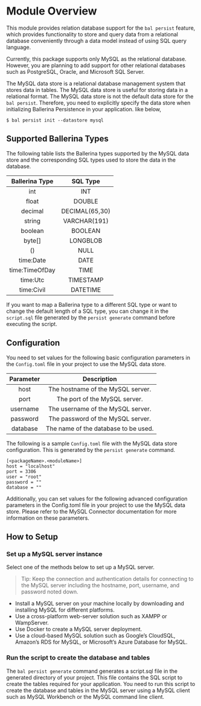 # Module Overview

This module provides relation database support for the `bal persist` feature, which provides functionality to store and query data from a relational database conveniently through a data model instead of using SQL query language.

Currently, this package supports only MySQL as the relational database. However, you are planning to add support for other relational databases such as PostgreSQL, Oracle, and Microsoft SQL Server.

The MySQL data store is a relational database management system that stores data in tables. The MySQL data store is useful for storing data in a relational format. The MySQL data store is not the default data store for the `bal persist`. Therefore, you need to explicitly specify the data store when initializing Ballerina Persistence in your application. like below,

```
$ bal persist init --datastore mysql
```

## Supported Ballerina Types
The following table lists the Ballerina types supported by the MySQL data store and the corresponding SQL types used to store the data in the database.

|  Ballerina Type  |    SQL Type     |
|:----------------:|:---------------:|
|       int        |       INT       |
|      float       |     DOUBLE      |
|     decimal      | DECIMAL(65,30)  |
|      string      |  VARCHAR(191)   |
|     boolean      |     BOOLEAN     |
|      byte[]      |    LONGBLOB     |
|        ()        |      NULL       |
|    time:Date     |      DATE       |
|  time:TimeOfDay  |      TIME       |
|     time:Utc     |    TIMESTAMP    |
|    time:Civil    |    DATETIME     |

If you want to map a Ballerina type to a different SQL type or want to change the default length of a SQL type, you can change it in the `script.sql` file generated by the `persist generate` command before executing the script.

## Configuration
You need to set values for the following basic configuration parameters in the `Config.toml` file in your project to use the MySQL data store.

| Parameter  |              Description              |
|:----------:|:-------------------------------------:|
|    host    |   The hostname of the MySQL server.   |
|    port    |     The port of the MySQL server.     |
|  username  |   The username of the MySQL server.   |
|  password  |   The password of the MySQL server.   |
|  database  | The name of the database to be used.  |

The following is a sample `Config.toml` file with the MySQL data store configuration. This is generated by the `persist generate` command.

```
[<packageName>.<moduleName>]
host = "localhost"
port = 3306
user = "root"
password = ""
database = ""
```

Additionally, you can set values for the following advanced configuration parameters in the Config.toml file in your project to use the MySQL data store. Please refer to the MySQL Connector documentation for more information on these parameters.

## How to Setup

### Set up a MySQL server instance
Select one of the methods below to set up a MySQL server.

> Tip: Keep the connection and authentication details for connecting to the MySQL server including the hostname, port, username, and password noted down.

* Install a MySQL server on your machine locally by downloading and installing MySQL for different platforms.
* Use a cross-platform web-server solution such as XAMPP or WampServer.
* Use Docker to create a MySQL server deployment.
* Use a cloud-based MySQL solution such as Google’s CloudSQL, Amazon’s RDS for MySQL, or Microsoft’s Azure Database for MySQL.

### Run the script to create the database and tables

The `bal persist generate` command generates a script.sql file in the generated directory of your project. This file contains the SQL script to create the tables required for your application. You need to run this script to create the database and tables in the MySQL server using a MySQL client such as MySQL Workbench or the MySQL command line client.
